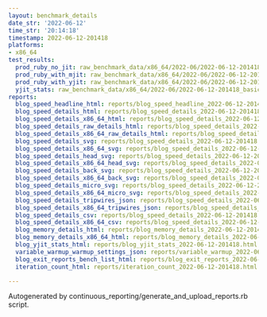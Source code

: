 ```yaml
---
layout: benchmark_details
date_str: '2022-06-12'
time_str: '20:14:18'
timestamp: 2022-06-12-201418
platforms:
- x86_64
test_results:
  prod_ruby_no_jit: raw_benchmark_data/x86_64/2022-06/2022-06-12-201418_basic_benchmark_prod_ruby_no_jit.json
  prod_ruby_with_mjit: raw_benchmark_data/x86_64/2022-06/2022-06-12-201418_basic_benchmark_prod_ruby_with_mjit.json
  prod_ruby_with_yjit: raw_benchmark_data/x86_64/2022-06/2022-06-12-201418_basic_benchmark_prod_ruby_with_yjit.json
  yjit_stats: raw_benchmark_data/x86_64/2022-06/2022-06-12-201418_basic_benchmark_yjit_stats.json
reports:
  blog_speed_headline_html: reports/blog_speed_headline_2022-06-12-201418.html
  blog_speed_details_html: reports/blog_speed_details_2022-06-12-201418.html
  blog_speed_details_x86_64_html: reports/blog_speed_details_2022-06-12-201418.x86_64.html
  blog_speed_details_raw_details_html: reports/blog_speed_details_2022-06-12-201418.raw_details.html
  blog_speed_details_x86_64_raw_details_html: reports/blog_speed_details_2022-06-12-201418.x86_64.raw_details.html
  blog_speed_details_svg: reports/blog_speed_details_2022-06-12-201418.svg
  blog_speed_details_x86_64_svg: reports/blog_speed_details_2022-06-12-201418.x86_64.svg
  blog_speed_details_head_svg: reports/blog_speed_details_2022-06-12-201418.head.svg
  blog_speed_details_x86_64_head_svg: reports/blog_speed_details_2022-06-12-201418.x86_64.head.svg
  blog_speed_details_back_svg: reports/blog_speed_details_2022-06-12-201418.back.svg
  blog_speed_details_x86_64_back_svg: reports/blog_speed_details_2022-06-12-201418.x86_64.back.svg
  blog_speed_details_micro_svg: reports/blog_speed_details_2022-06-12-201418.micro.svg
  blog_speed_details_x86_64_micro_svg: reports/blog_speed_details_2022-06-12-201418.x86_64.micro.svg
  blog_speed_details_tripwires_json: reports/blog_speed_details_2022-06-12-201418.tripwires.json
  blog_speed_details_x86_64_tripwires_json: reports/blog_speed_details_2022-06-12-201418.x86_64.tripwires.json
  blog_speed_details_csv: reports/blog_speed_details_2022-06-12-201418.csv
  blog_speed_details_x86_64_csv: reports/blog_speed_details_2022-06-12-201418.x86_64.csv
  blog_memory_details_html: reports/blog_memory_details_2022-06-12-201418.html
  blog_memory_details_x86_64_html: reports/blog_memory_details_2022-06-12-201418.x86_64.html
  blog_yjit_stats_html: reports/blog_yjit_stats_2022-06-12-201418.html
  variable_warmup_warmup_settings_json: reports/variable_warmup_2022-06-12-201418.warmup_settings.json
  blog_exit_reports_bench_list_html: reports/blog_exit_reports_2022-06-12-201418.bench_list.html
  iteration_count_html: reports/iteration_count_2022-06-12-201418.html

---
```

Autogenerated by continuous_reporting/generate_and_upload_reports.rb script.

